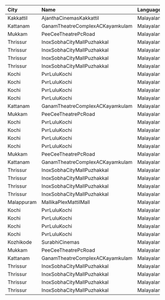 | City       | Name                            | Language  |  Time | Type          | Price | Capacity | Booked |
| :--------- | :------------------------------ | :-------- | ----: | :------------ | ----: | -------: | -----: |
| Kakkattil  | AjanthaCinemasKakkattil         | Malayalam | 10:30 | Executive     |  110₹ |      199 |     99 |
| Kattanam   | GanamTheatreComplexACKayamkulam | Malayalam | 11:00 | FirstClass    |  110₹ |      129 |     97 |
| Mukkam     | PeeCeeTheatrePcRoad             | Malayalam | 11:30 | FirstClass    |  110₹ |       70 |      8 |
| Thrissur   | InoxSobhaCityMallPuzhakkal      | Malayalam | 13:10 | Club          |  170₹ |       33 |      0 |
| Thrissur   | InoxSobhaCityMallPuzhakkal      | Malayalam | 13:10 | Executive     |  130₹ |       11 |      0 |
| Thrissur   | InoxSobhaCityMallPuzhakkal      | Malayalam | 13:10 | RoyalRecliner |  290₹ |        5 |      0 |
| Thrissur   | InoxSobhaCityMallPuzhakkal      | Malayalam | 13:10 | Royal         |  170₹ |        5 |      0 |
| Kochi      | PvrLuluKochi                    | Malayalam | 13:15 | Classic       |  110₹ |       54 |     27 |
| Kochi      | PvrLuluKochi                    | Malayalam | 13:15 | ClassicPlus   |  140₹ |      126 |     64 |
| Kochi      | PvrLuluKochi                    | Malayalam | 13:15 | Prime         |  160₹ |       92 |     48 |
| Kochi      | PvrLuluKochi                    | Malayalam | 13:15 | Recliner      |  290₹ |       13 |      7 |
| Kattanam   | GanamTheatreComplexACKayamkulam | Malayalam | 14:30 | FirstClass    |  110₹ |      129 |     97 |
| Mukkam     | PeeCeeTheatrePcRoad             | Malayalam | 14:45 | FirstClass    |  110₹ |       70 |      8 |
| Kochi      | PvrLuluKochi                    | Malayalam | 16:15 | Classic       |  110₹ |       39 |     21 |
| Kochi      | PvrLuluKochi                    | Malayalam | 16:15 | ClassicPlus   |  140₹ |       91 |     48 |
| Kochi      | PvrLuluKochi                    | Malayalam | 16:15 | Prime         |  160₹ |       64 |     35 |
| Kochi      | PvrLuluKochi                    | Malayalam | 16:15 | Recliner      |  290₹ |        9 |      8 |
| Mukkam     | PeeCeeTheatrePcRoad             | Malayalam | 18:00 | FirstClass    |  110₹ |       70 |      8 |
| Kattanam   | GanamTheatreComplexACKayamkulam | Malayalam | 18:30 | FirstClass    |  110₹ |      129 |     97 |
| Thrissur   | InoxSobhaCityMallPuzhakkal      | Malayalam | 19:10 | Club          |  170₹ |       29 |      0 |
| Thrissur   | InoxSobhaCityMallPuzhakkal      | Malayalam | 19:10 | Executive     |  130₹ |       11 |      0 |
| Thrissur   | InoxSobhaCityMallPuzhakkal      | Malayalam | 19:10 | RoyalRecliner |  290₹ |        4 |      0 |
| Thrissur   | InoxSobhaCityMallPuzhakkal      | Malayalam | 19:10 | Royal         |  170₹ |        3 |      0 |
| Malappuram | MallikaPlexMattilMall           | Malayalam | 19:30 | Executive     |  140₹ |       50 |     17 |
| Kochi      | PvrLuluKochi                    | Malayalam | 19:55 | Classic       |  110₹ |       54 |     29 |
| Kochi      | PvrLuluKochi                    | Malayalam | 19:55 | ClassicPlus   |  140₹ |      108 |     62 |
| Kochi      | PvrLuluKochi                    | Malayalam | 19:55 | Prime         |  160₹ |      125 |     74 |
| Kochi      | PvrLuluKochi                    | Malayalam | 19:55 | Recliner      |  290₹ |       14 |     14 |
| Kozhikode  | SurabhiCinemas                  | Malayalam | 21:00 | RedRuby       |  180₹ |       50 |      7 |
| Mukkam     | PeeCeeTheatrePcRoad             | Malayalam | 21:15 | FirstClass    |  110₹ |       70 |      8 |
| Kattanam   | GanamTheatreComplexACKayamkulam | Malayalam | 21:30 | FirstClass    |  110₹ |      129 |     97 |
| Thrissur   | InoxSobhaCityMallPuzhakkal      | Malayalam | 22:00 | Club          |  170₹ |       27 |      0 |
| Thrissur   | InoxSobhaCityMallPuzhakkal      | Malayalam | 22:00 | Executive     |  130₹ |       10 |      0 |
| Thrissur   | InoxSobhaCityMallPuzhakkal      | Malayalam | 22:00 | RoyalRecliner |  290₹ |        5 |      0 |
| Thrissur   | InoxSobhaCityMallPuzhakkal      | Malayalam | 22:00 | Royal         |  170₹ |        1 |      0 |